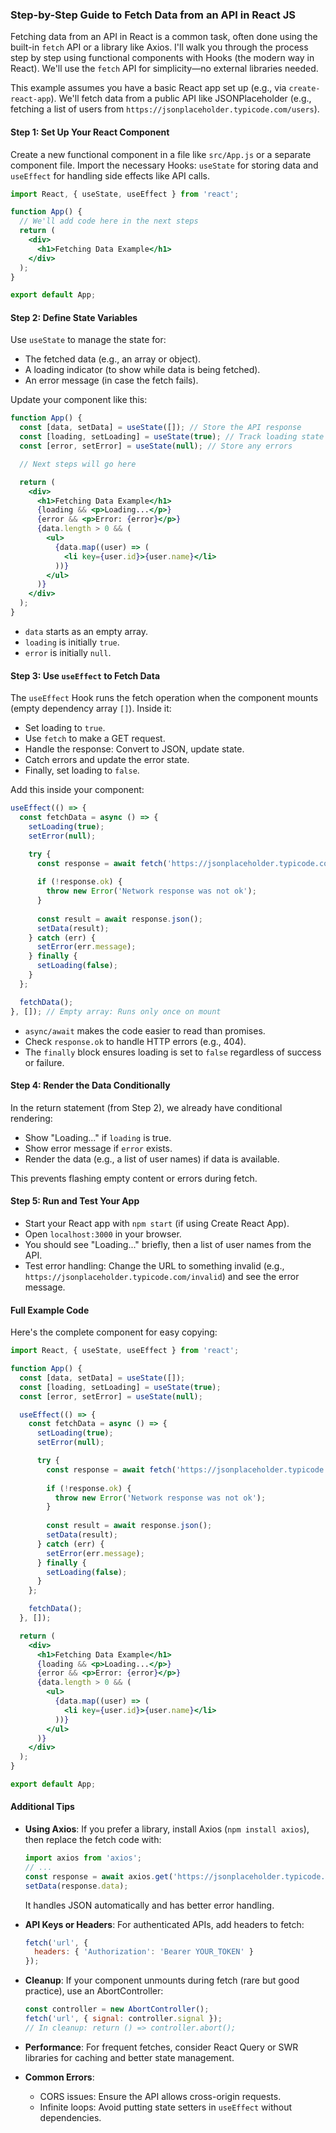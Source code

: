 ### Step-by-Step Guide to Fetch Data from an API in React JS

Fetching data from an API in React is a common task, often done using the built-in `fetch` API or a library like Axios. I'll walk you through the process step by step using functional components with Hooks (the modern way in React). We'll use the `fetch` API for simplicity—no external libraries needed.

This example assumes you have a basic React app set up (e.g., via `create-react-app`). We'll fetch data from a public API like JSONPlaceholder (e.g., fetching a list of users from `https://jsonplaceholder.typicode.com/users`).

#### Step 1: Set Up Your React Component
Create a new functional component in a file like `src/App.js` or a separate component file. Import the necessary Hooks: `useState` for storing data and `useEffect` for handling side effects like API calls.

```jsx
import React, { useState, useEffect } from 'react';

function App() {
  // We'll add code here in the next steps
  return (
    <div>
      <h1>Fetching Data Example</h1>
    </div>
  );
}

export default App;
```

#### Step 2: Define State Variables
Use `useState` to manage the state for:
- The fetched data (e.g., an array or object).
- A loading indicator (to show while data is being fetched).
- An error message (in case the fetch fails).

Update your component like this:

```jsx
function App() {
  const [data, setData] = useState([]); // Store the API response
  const [loading, setLoading] = useState(true); // Track loading state
  const [error, setError] = useState(null); // Store any errors

  // Next steps will go here

  return (
    <div>
      <h1>Fetching Data Example</h1>
      {loading && <p>Loading...</p>}
      {error && <p>Error: {error}</p>}
      {data.length > 0 && (
        <ul>
          {data.map((user) => (
            <li key={user.id}>{user.name}</li>
          ))}
        </ul>
      )}
    </div>
  );
}
```

- `data` starts as an empty array.
- `loading` is initially `true`.
- `error` is initially `null`.

#### Step 3: Use `useEffect` to Fetch Data
The `useEffect` Hook runs the fetch operation when the component mounts (empty dependency array `[]`). Inside it:
- Set loading to `true`.
- Use `fetch` to make a GET request.
- Handle the response: Convert to JSON, update state.
- Catch errors and update the error state.
- Finally, set loading to `false`.

Add this inside your component:

```jsx
useEffect(() => {
  const fetchData = async () => {
    setLoading(true);
    setError(null);

    try {
      const response = await fetch('https://jsonplaceholder.typicode.com/users');
      
      if (!response.ok) {
        throw new Error('Network response was not ok');
      }
      
      const result = await response.json();
      setData(result);
    } catch (err) {
      setError(err.message);
    } finally {
      setLoading(false);
    }
  };

  fetchData();
}, []); // Empty array: Runs only once on mount
```

- `async/await` makes the code easier to read than promises.
- Check `response.ok` to handle HTTP errors (e.g., 404).
- The `finally` block ensures loading is set to `false` regardless of success or failure.

#### Step 4: Render the Data Conditionally
In the return statement (from Step 2), we already have conditional rendering:
- Show "Loading..." if `loading` is true.
- Show error message if `error` exists.
- Render the data (e.g., a list of user names) if data is available.

This prevents flashing empty content or errors during fetch.

#### Step 5: Run and Test Your App
- Start your React app with `npm start` (if using Create React App).
- Open `localhost:3000` in your browser.
- You should see "Loading..." briefly, then a list of user names from the API.
- Test error handling: Change the URL to something invalid (e.g., `https://jsonplaceholder.typicode.com/invalid`) and see the error message.

#### Full Example Code
Here's the complete component for easy copying:

```jsx
import React, { useState, useEffect } from 'react';

function App() {
  const [data, setData] = useState([]);
  const [loading, setLoading] = useState(true);
  const [error, setError] = useState(null);

  useEffect(() => {
    const fetchData = async () => {
      setLoading(true);
      setError(null);

      try {
        const response = await fetch('https://jsonplaceholder.typicode.com/users');
        
        if (!response.ok) {
          throw new Error('Network response was not ok');
        }
        
        const result = await response.json();
        setData(result);
      } catch (err) {
        setError(err.message);
      } finally {
        setLoading(false);
      }
    };

    fetchData();
  }, []);

  return (
    <div>
      <h1>Fetching Data Example</h1>
      {loading && <p>Loading...</p>}
      {error && <p>Error: {error}</p>}
      {data.length > 0 && (
        <ul>
          {data.map((user) => (
            <li key={user.id}>{user.name}</li>
          ))}
        </ul>
      )}
    </div>
  );
}

export default App;
```

#### Additional Tips
- **Using Axios**: If you prefer a library, install Axios (`npm install axios`), then replace the fetch code with:
  ```jsx
  import axios from 'axios';
  // ...
  const response = await axios.get('https://jsonplaceholder.typicode.com/users');
  setData(response.data);
  ```
  It handles JSON automatically and has better error handling.

- **API Keys or Headers**: For authenticated APIs, add headers to fetch:
  ```jsx
  fetch('url', {
    headers: { 'Authorization': 'Bearer YOUR_TOKEN' }
  });
  ```

- **Cleanup**: If your component unmounts during fetch (rare but good practice), use an AbortController:
  ```jsx
  const controller = new AbortController();
  fetch('url', { signal: controller.signal });
  // In cleanup: return () => controller.abort();
  ```

- **Performance**: For frequent fetches, consider React Query or SWR libraries for caching and better state management.

- **Common Errors**:
  - CORS issues: Ensure the API allows cross-origin requests.
  - Infinite loops: Avoid putting state setters in `useEffect` without dependencies.
